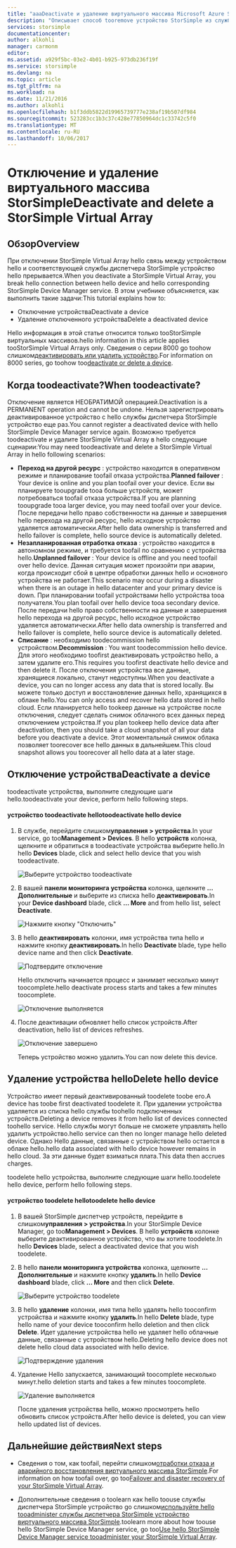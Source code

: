 ```yaml
---
title: "aaaDeactivate и удаление виртуального массива Microsoft Azure StorSimple | Документы Microsoft"
description: "Описывает способ tooremove устройство StorSimple из службы, сначала отключить его, а затем удаляет его."
services: storsimple
documentationcenter: 
author: alkohli
manager: carmonm
editor: 
ms.assetid: a929f5bc-03e2-4b01-b925-973db236f19f
ms.service: storsimple
ms.devlang: na
ms.topic: article
ms.tgt_pltfrm: na
ms.workload: na
ms.date: 11/21/2016
ms.author: alkohli
ms.openlocfilehash: b1f3ddb5822d19965739777e238af19b507df984
ms.sourcegitcommit: 523283cc1b3c37c428e77850964dc1c33742c5f0
ms.translationtype: MT
ms.contentlocale: ru-RU
ms.lasthandoff: 10/06/2017
---
```

# <a name="deactivate-and-delete-a-storsimple-virtual-array"></a><span data-ttu-id="a90d0-103">Отключение и удаление виртуального массива StorSimple</span><span class="sxs-lookup"><span data-stu-id="a90d0-103">Deactivate and delete a StorSimple Virtual Array</span></span>

## <a name="overview"></a><span data-ttu-id="a90d0-104">Обзор</span><span class="sxs-lookup"><span data-stu-id="a90d0-104">Overview</span></span>

<span data-ttu-id="a90d0-105">При отключении StorSimple Virtual Array hello связь между устройством hello и соответствующей службы диспетчера StorSimple устройство hello прерывается.</span><span class="sxs-lookup"><span data-stu-id="a90d0-105">When you deactivate a StorSimple Virtual Array, you break hello connection between hello device and hello corresponding StorSimple Device Manager service.</span></span> <span data-ttu-id="a90d0-106">В этом учебнике объясняется, как выполнить такие задачи:</span><span class="sxs-lookup"><span data-stu-id="a90d0-106">This tutorial explains how to:</span></span>

* <span data-ttu-id="a90d0-107">Отключение устройства</span><span class="sxs-lookup"><span data-stu-id="a90d0-107">Deactivate a device</span></span> 
* <span data-ttu-id="a90d0-108">Удаление отключенного устройства</span><span class="sxs-lookup"><span data-stu-id="a90d0-108">Delete a deactivated device</span></span>

<span data-ttu-id="a90d0-109">Hello информация в этой статье относится только tooStorSimple виртуальных массивов.</span><span class="sxs-lookup"><span data-stu-id="a90d0-109">hello information in this article applies tooStorSimple Virtual Arrays only.</span></span> <span data-ttu-id="a90d0-110">Сведения о серии 8000 go toohow слишком[деактивировать или удалить устройство](storsimple-deactivate-and-delete-device.md).</span><span class="sxs-lookup"><span data-stu-id="a90d0-110">For information on 8000 series, go toohow too[deactivate or delete a device](storsimple-deactivate-and-delete-device.md).</span></span>

## <a name="when-toodeactivate"></a><span data-ttu-id="a90d0-111">Когда toodeactivate?</span><span class="sxs-lookup"><span data-stu-id="a90d0-111">When toodeactivate?</span></span>

<span data-ttu-id="a90d0-112">Отключение является НЕОБРАТИМОЙ операцией.</span><span class="sxs-lookup"><span data-stu-id="a90d0-112">Deactivation is a PERMANENT operation and cannot be undone.</span></span> <span data-ttu-id="a90d0-113">Нельзя зарегистрировать деактивированное устройство с hello службы диспетчера StorSimple устройство еще раз.</span><span class="sxs-lookup"><span data-stu-id="a90d0-113">You cannot register a deactivated device with hello StorSimple Device Manager service again.</span></span> <span data-ttu-id="a90d0-114">Возможно требуется toodeactivate и удалите StorSimple Virtual Array в hello следующие сценарии:</span><span class="sxs-lookup"><span data-stu-id="a90d0-114">You may need toodeactivate and delete a StorSimple Virtual Array in hello following scenarios:</span></span>

* <span data-ttu-id="a90d0-115">**Переход на другой ресурс** : устройство находится в оперативном режиме и планирование toofail отказа устройства.</span><span class="sxs-lookup"><span data-stu-id="a90d0-115">**Planned failover** : Your device is online and you plan toofail over your device.</span></span> <span data-ttu-id="a90d0-116">Если вы планируете tooupgrade tooa больше устройств, может потребоваться toofail отказа устройства.</span><span class="sxs-lookup"><span data-stu-id="a90d0-116">If you are planning tooupgrade tooa larger device, you may need toofail over your device.</span></span> <span data-ttu-id="a90d0-117">После передачи hello право собственности на данные и завершения hello перехода на другой ресурс, hello исходное устройство удаляется автоматически.</span><span class="sxs-lookup"><span data-stu-id="a90d0-117">After hello data ownership is transferred and hello failover is complete, hello source device is automatically deleted.</span></span>
* <span data-ttu-id="a90d0-118">**Незапланированная отработка отказа** : устройство находится в автономном режиме, и требуется toofail по сравнению с устройства hello.</span><span class="sxs-lookup"><span data-stu-id="a90d0-118">**Unplanned failover** : Your device is offline and you need toofail over hello device.</span></span> <span data-ttu-id="a90d0-119">Данная ситуация может произойти при аварии, когда происходит сбой в центре обработки данных hello и основного устройства не работает.</span><span class="sxs-lookup"><span data-stu-id="a90d0-119">This scenario may occur during a disaster when there is an outage in hello datacenter and your primary device is down.</span></span> <span data-ttu-id="a90d0-120">При планировании toofail устройствами hello устройства tooa получателя.</span><span class="sxs-lookup"><span data-stu-id="a90d0-120">You plan toofail over hello device tooa secondary device.</span></span> <span data-ttu-id="a90d0-121">После передачи hello право собственности на данные и завершения hello перехода на другой ресурс, hello исходное устройство удаляется автоматически.</span><span class="sxs-lookup"><span data-stu-id="a90d0-121">After hello data ownership is transferred and hello failover is complete, hello source device is automatically deleted.</span></span>
* <span data-ttu-id="a90d0-122">**Списание** : необходимо toodecommission hello устройством.</span><span class="sxs-lookup"><span data-stu-id="a90d0-122">**Decommission** : You want toodecommission hello device.</span></span> <span data-ttu-id="a90d0-123">Для этого необходимо toofirst деактивировать устройство hello, а затем удалите его.</span><span class="sxs-lookup"><span data-stu-id="a90d0-123">This requires you toofirst deactivate hello device and then delete it.</span></span> <span data-ttu-id="a90d0-124">После отключения устройства все данные, хранящиеся локально, станут недоступны.</span><span class="sxs-lookup"><span data-stu-id="a90d0-124">When you deactivate a device, you can no longer access any data that is stored locally.</span></span> <span data-ttu-id="a90d0-125">Вы можете только доступ и восстановление данных hello, хранящихся в облаке hello.</span><span class="sxs-lookup"><span data-stu-id="a90d0-125">You can only access and recover hello data stored in hello cloud.</span></span> <span data-ttu-id="a90d0-126">Если планируется hello tookeep данные на устройстве после отключения, следует сделать снимок облачного всех данных перед отключением устройства.</span><span class="sxs-lookup"><span data-stu-id="a90d0-126">If you plan tookeep hello device data after deactivation, then you should take a cloud snapshot of all your data before you deactivate a device.</span></span> <span data-ttu-id="a90d0-127">Этот моментальный снимок облака позволяет toorecover все hello данных в дальнейшем.</span><span class="sxs-lookup"><span data-stu-id="a90d0-127">This cloud snapshot allows you toorecover all hello data at a later stage.</span></span>

## <a name="deactivate-a-device"></a><span data-ttu-id="a90d0-128">Отключение устройства</span><span class="sxs-lookup"><span data-stu-id="a90d0-128">Deactivate a device</span></span>

<span data-ttu-id="a90d0-129">toodeactivate устройства, выполните следующие шаги hello.</span><span class="sxs-lookup"><span data-stu-id="a90d0-129">toodeactivate your device, perform hello following steps.</span></span>

#### <a name="toodeactivate-hello-device"></a><span data-ttu-id="a90d0-130">устройство toodeactivate hello</span><span class="sxs-lookup"><span data-stu-id="a90d0-130">toodeactivate hello device</span></span>

1. <span data-ttu-id="a90d0-131">В службе, перейдите слишком**управления > устройства**.</span><span class="sxs-lookup"><span data-stu-id="a90d0-131">In your service, go too**Management > Devices**.</span></span> <span data-ttu-id="a90d0-132">В hello **устройств** колонка, щелкните и обратиться в toodeactivate устройства выберите hello.</span><span class="sxs-lookup"><span data-stu-id="a90d0-132">In hello **Devices** blade, click and select hello device that you wish toodeactivate.</span></span>
   
    ![Выберите устройство toodeactivate](./media/storsimple-virtual-array-deactivate-and-delete-device/deactivate-delete7.png)
2. <span data-ttu-id="a90d0-134">В вашей **панели мониторинга устройства** колонка, щелкните **... Дополнительные** и выберите из списка hello **деактивировать**.</span><span class="sxs-lookup"><span data-stu-id="a90d0-134">In your **Device dashboard** blade, click **… More** and from hello list, select **Deactivate**.</span></span>
   
    ![Нажмите кнопку "Отключить"](./media/storsimple-virtual-array-deactivate-and-delete-device/deactivate-delete8.png)
3. <span data-ttu-id="a90d0-136">В hello **деактивировать** колонки, имя устройства типа hello и нажмите кнопку **деактивировать**.</span><span class="sxs-lookup"><span data-stu-id="a90d0-136">In hello **Deactivate** blade, type hello device name and then click **Deactivate**.</span></span> 
   
    ![Подтвердите отключение](./media/storsimple-virtual-array-deactivate-and-delete-device/deactivate-delete1.png)
   
    <span data-ttu-id="a90d0-138">Hello отключить начинается процесс и занимает несколько минут toocomplete.</span><span class="sxs-lookup"><span data-stu-id="a90d0-138">hello deactivate process starts and takes a few minutes toocomplete.</span></span>
   
    ![Отключение выполняется](./media/storsimple-virtual-array-deactivate-and-delete-device/deactivate-delete2.png)
4. <span data-ttu-id="a90d0-140">После деактивации обновляет hello список устройств.</span><span class="sxs-lookup"><span data-stu-id="a90d0-140">After deactivation, hello list of devices refreshes.</span></span>
   
    ![Отключение завершено](./media/storsimple-virtual-array-deactivate-and-delete-device/deactivate-delete3.png)
   
    <span data-ttu-id="a90d0-142">Теперь устройство можно удалить.</span><span class="sxs-lookup"><span data-stu-id="a90d0-142">You can now delete this device.</span></span>

## <a name="delete-hello-device"></a><span data-ttu-id="a90d0-143">Удаление устройства hello</span><span class="sxs-lookup"><span data-stu-id="a90d0-143">Delete hello device</span></span>

<span data-ttu-id="a90d0-144">Устройство имеет первый деактивированный toodelete toobe его.</span><span class="sxs-lookup"><span data-stu-id="a90d0-144">A device has toobe first deactivated toodelete it.</span></span> <span data-ttu-id="a90d0-145">При удалении устройства удаляется из списка hello службы toohello подключенных устройств.</span><span class="sxs-lookup"><span data-stu-id="a90d0-145">Deleting a device removes it from hello list of devices connected toohello service.</span></span> <span data-ttu-id="a90d0-146">Hello службы могут больше не сможете управлять hello удалить устройство.</span><span class="sxs-lookup"><span data-stu-id="a90d0-146">hello service can then no longer manage hello deleted device.</span></span> <span data-ttu-id="a90d0-147">Однако Hello данные, связанные с устройством hello остается в облаке hello.</span><span class="sxs-lookup"><span data-stu-id="a90d0-147">hello data associated with hello device however remains in hello cloud.</span></span> <span data-ttu-id="a90d0-148">За эти данные будет взиматься плата.</span><span class="sxs-lookup"><span data-stu-id="a90d0-148">This data then accrues charges.</span></span>

<span data-ttu-id="a90d0-149">toodelete hello устройства, выполните следующие шаги hello.</span><span class="sxs-lookup"><span data-stu-id="a90d0-149">toodelete hello device, perform hello following steps.</span></span>

#### <a name="toodelete-hello-device"></a><span data-ttu-id="a90d0-150">устройство toodelete hello</span><span class="sxs-lookup"><span data-stu-id="a90d0-150">toodelete hello device</span></span>

1. <span data-ttu-id="a90d0-151">В вашей StorSimple диспетчер устройств, перейдите в слишком**управления > устройства**.</span><span class="sxs-lookup"><span data-stu-id="a90d0-151">In your StorSimple Device Manager, go too**Management > Devices**.</span></span> <span data-ttu-id="a90d0-152">В hello **устройств** колонке выберите деактивированное устройство, что вы хотите toodelete.</span><span class="sxs-lookup"><span data-stu-id="a90d0-152">In hello **Devices** blade, select a deactivated device that you wish toodelete.</span></span>
2. <span data-ttu-id="a90d0-153">В hello **панели мониторинга устройства** колонка, щелкните **... Дополнительные** и нажмите кнопку **удалить**.</span><span class="sxs-lookup"><span data-stu-id="a90d0-153">In hello **Device dashboard** blade, click **… More** and then click **Delete**.</span></span>
   
   ![Выберите устройство toodelete](./media/storsimple-virtual-array-deactivate-and-delete-device/deactivate-delete4.png)
3. <span data-ttu-id="a90d0-155">В hello **удаление** колонки, имя типа hello удалять hello tooconfirm устройства и нажмите кнопку **удалить**.</span><span class="sxs-lookup"><span data-stu-id="a90d0-155">In hello **Delete** blade, type hello name of your device tooconfirm hello deletion and then click **Delete**.</span></span> <span data-ttu-id="a90d0-156">Идет удаление устройства hello не удаляет hello облачные данные, связанные с устройством hello.</span><span class="sxs-lookup"><span data-stu-id="a90d0-156">Deleting hello device does not delete hello cloud data associated with hello device.</span></span> 
   
   ![Подтверждение удаления](./media/storsimple-virtual-array-deactivate-and-delete-device/deactivate-delete5.png) 
4. <span data-ttu-id="a90d0-158">Удаление Hello запускается, занимающий toocomplete несколько минут.</span><span class="sxs-lookup"><span data-stu-id="a90d0-158">hello deletion starts and takes a few minutes toocomplete.</span></span>
   
   ![Удаление выполняется](./media/storsimple-virtual-array-deactivate-and-delete-device/deactivate-delete6.png)
   
    <span data-ttu-id="a90d0-160">После удаления устройства hello, можно просмотреть hello обновить список устройств.</span><span class="sxs-lookup"><span data-stu-id="a90d0-160">After hello device is deleted, you can view hello updated list of devices.</span></span>

## <a name="next-steps"></a><span data-ttu-id="a90d0-161">Дальнейшие действия</span><span class="sxs-lookup"><span data-stu-id="a90d0-161">Next steps</span></span>

* <span data-ttu-id="a90d0-162">Сведения о том, как toofail, перейти слишком[отработки отказа и аварийного восстановления виртуального массива StorSimple](storsimple-virtual-array-failover-dr.md).</span><span class="sxs-lookup"><span data-stu-id="a90d0-162">For information on how toofail over, go too[Failover and disaster recovery of your StorSimple Virtual Array](storsimple-virtual-array-failover-dr.md).</span></span>

* <span data-ttu-id="a90d0-163">Дополнительные сведения о toolearn как hello toouse службы диспетчера StorSimple устройство go слишком[используйте hello tooadminister службы диспетчера StorSimple устройство виртуального массива StorSimple](storsimple-virtual-array-manager-service-administration.md).</span><span class="sxs-lookup"><span data-stu-id="a90d0-163">toolearn more about how toouse hello StorSimple Device Manager service, go too[Use hello StorSimple Device Manager service tooadminister your StorSimple Virtual Array](storsimple-virtual-array-manager-service-administration.md).</span></span> 

